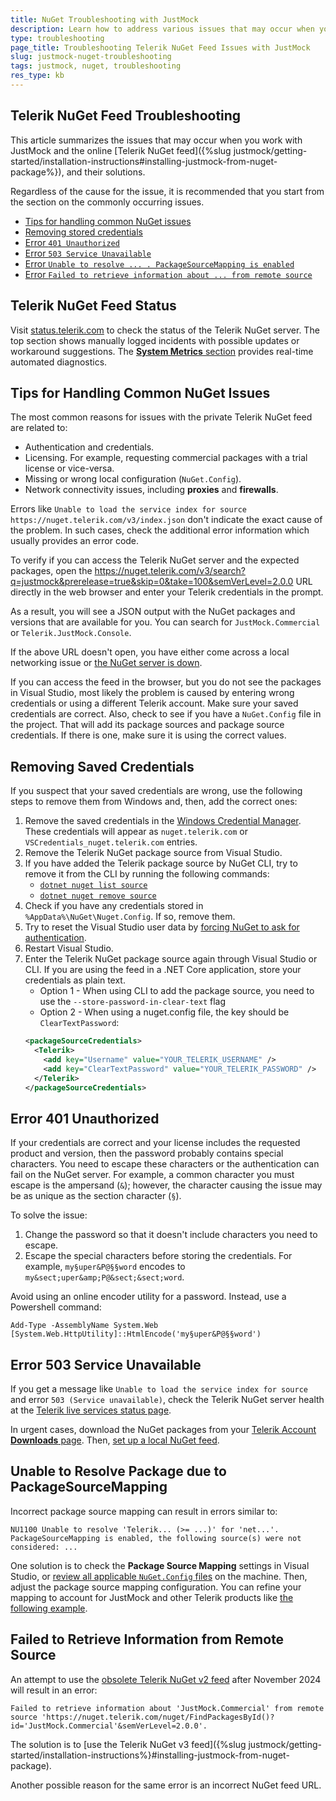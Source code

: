 ```yaml
---
title: NuGet Troubleshooting with JustMock
description: Learn how to address various issues that may occur when you work with JustMock and the NuGet installation approach.
type: troubleshooting
page_title: Troubleshooting Telerik NuGet Feed Issues with JustMock
slug: justmock-nuget-troubleshooting
tags: justmock, nuget, troubleshooting
res_type: kb
---
```


## Telerik NuGet Feed Troubleshooting

This article summarizes the issues that may occur when you work with JustMock and the online [Telerik NuGet feed]({%slug justmock/getting-started/installation-instructions#installing-justmock-from-nuget-package%}), and their solutions.

Regardless of the cause for the issue, it is recommended that you start from the section on the commonly occurring issues.

* [Tips for handling common NuGet issues](#tips-for-handling-common-nuget-issues)
* [Removing stored credentials](#removing-saved-credentials)
* [Error `401 Unauthorized`](#error-401-unauthorized)
* [Error `503 Service Unavailable`](#error-503-service-unavailable)
* [Error `Unable to resolve ... . PackageSourceMapping is enabled`](#unable-to-resolve-package-due-to-packagesourcemapping)
* [Error `Failed to retrieve information about ... from remote source`](#failed-to-retrieve-information-from-remote-source)

## Telerik NuGet Feed Status

Visit [status.telerik.com](https://status.telerik.com) to check the status of the Telerik NuGet server. The top section shows manually logged incidents with possible updates or workaround suggestions. The [**System Metrics** section](https://status.telerik.com/#system-metrics) provides real-time automated diagnostics.

## Tips for Handling Common NuGet Issues

The most common reasons for issues with the private Telerik NuGet feed are related to:

* Authentication and credentials.
* Licensing. For example, requesting commercial packages with a trial license or vice-versa.
* Missing or wrong local configuration (`NuGet.Config`).
* Network connectivity issues, including **proxies** and **firewalls**.

Errors like `Unable to load the service index for source https://nuget.telerik.com/v3/index.json` don't indicate the exact cause of the problem. In such cases, check the additional error information which usually provides an error code.

To verify if you can access the Telerik NuGet server and the expected packages, open the https://nuget.telerik.com/v3/search?q=justmock&prerelease=true&skip=0&take=100&semVerLevel=2.0.0 URL directly in the web browser and enter your Telerik credentials in the prompt.

As a result, you will see a JSON output with the NuGet packages and versions that are available for you. You can search for `JustMock.Commercial` or `Telerik.JustMock.Console`.

If the above URL doesn't open, you have either come across a local networking issue or [the NuGet server is down](#error-503-service-unavailable).

If you can access the feed in the browser, but you do not see the packages in Visual Studio, most likely the problem is caused by entering wrong credentials or using a different Telerik account. Make sure your saved credentials are correct. Also, check to see if you have a `NuGet.Config` file in the project. That will add its package sources and package source credentials. If there is one, make sure it is using the correct values.

## Removing Saved Credentials

If you suspect that your saved credentials are wrong, use the following steps to remove them from Windows and, then, add the correct ones:

1. Remove the saved credentials in the [Windows Credential Manager](https://support.microsoft.com/en-us/windows/accessing-credential-manager-1b5c916a-6a16-889f-8581-fc16e8165ac0). These credentials will appear as `nuget.telerik.com` or `VSCredentials_nuget.telerik.com` entries.
2. Remove the Telerik NuGet package source from Visual Studio.
3. If you have added the Telerik  package source by NuGet CLI, try to remove it from the CLI by running the following commands:
    * [`dotnet nuget list source`](https://docs.microsoft.com/en-us/dotnet/core/tools/dotnet-nuget-list-source)
    * [`dotnet nuget remove source`](https://docs.microsoft.com/en-us/dotnet/core/tools/dotnet-nuget-remove-source)
4. Check if you have any credentials stored in `%AppData%\NuGet\Nuget.Config`. If so, remove them.
5. Try to reset the Visual Studio user data by [forcing NuGet to ask for authentication](https://stackoverflow.com/questions/43550797/how-to-force-nuget-to-ask-for-authentication-when-connecting-to-a-private-feed).
6. Restart Visual Studio.
7. Enter the Telerik NuGet package source again through Visual Studio or CLI. If you are using the feed in a .NET Core application, store your credentials as plain text.
    * Option 1 - When using CLI to add the package source, you need to use the `--store-password-in-clear-text` flag
    * Option 2 - When using a nuget.config file, the key should be `ClearTextPassword`:
    ```XML
    <packageSourceCredentials>
      <Telerik>
        <add key="Username" value="YOUR_TELERIK_USERNAME" />
        <add key="ClearTextPassword" value="YOUR_TELERIK_PASSWORD" />
      </Telerik>
    </packageSourceCredentials>
    ```

## Error 401 Unauthorized

If your credentials are correct and your license includes the requested product and version, then the password probably contains special characters. You need to escape these characters or the authentication can fail on the NuGet server. For example, a common character you must escape is the ampersand (`&`); however, the character causing the issue may be as unique as the section character (`§`).

To solve the issue:

1. Change the password so that it doesn't include characters you need to escape.
2. Escape the special characters before storing the credentials. For example, `my§uper&P@§§word` encodes to `my&sect;uper&amp;P@&sect;&sect;word`.

Avoid using an online encoder utility for a password. Instead, use a Powershell command:

```
Add-Type -AssemblyName System.Web
[System.Web.HttpUtility]::HtmlEncode('my§uper&P@§§word')
```

## Error 503 Service Unavailable

If you get a message like `Unable to load the service index for source` and error `503 (Service unavailable)`, check the Telerik NuGet server health at the [Telerik live services status page](https://status.telerik.com/).

In urgent cases, download the NuGet packages from your [Telerik Account **Downloads** page](https://www.telerik.com/account/downloads/). Then, [set up a local NuGet feed](https://learn.microsoft.com/en-us/nuget/hosting-packages/local-feeds).

## Unable to Resolve Package due to PackageSourceMapping

Incorrect package source mapping can result in errors similar to:

`NU1100 Unable to resolve 'Telerik... (>= ...)' for 'net...'. PackageSourceMapping is enabled, the following source(s) were not considered: ...`

One solution is to check the **Package Source Mapping** settings in Visual Studio, or [review all applicable `NuGet.Config` files](https://learn.microsoft.com/en-us/nuget/consume-packages/configuring-nuget-behavior#config-file-locations-and-uses) on the machine. Then, adjust the package source mapping configuration.  You can refine your mapping to account for JustMock and other Telerik products like [the following example](https://github.com/LanceMcCarthy/DevOpsExamples/blob/95d980fbea68a64c602f4ed0f5cfbd7d62a7fddd/src/NuGet.Config#L31-L48).

## Failed to Retrieve Information from Remote Source

An attempt to use the [obsolete Telerik NuGet v2 feed](https://www.telerik.com/blogs/sunsetting-nuget-v2-server) after November 2024 will result in an error:

`Failed to retrieve information about 'JustMock.Commercial' from remote source 'https://nuget.telerik.com/nuget/FindPackagesById()?id='JustMock.Commercial'&semVerLevel=2.0.0'.`

The solution is to [use the Telerik NuGet v3 feed]({%slug justmock/getting-started/installation-instructions%}#installing-justmock-from-nuget-package).

Another possible reason for the same error is an incorrect NuGet feed URL.
